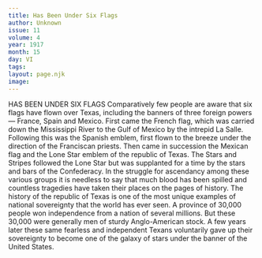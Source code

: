 ```yaml
---
title: Has Been Under Six Flags
author: Unknown
issue: 11
volume: 4
year: 1917
month: 15
day: VI
tags:
layout: page.njk
image:
---
```

HAS BEEN UNDER SIX FLAGS    Comparatively few people are aware that six flags have flown over Texas, including the banners of three foreign powers — France, Spain and Mexico. First came the French flag, which was carried down the Mississippi River to the Gulf of Mexico by the intrepid La Salle. Following this was the Spanish emblem, first flown to the breeze under the direction of the Franciscan priests. Then came in succession the Mexican flag and the Lone Star emblem of the republic of Texas.       The Stars and Stripes followed the Lone Star but was supplanted for a time by the stars and bars of the Confederacy.       In the struggle for ascendancy among these various groups it is needless to say that much blood has been spilled and countless tragedies have taken their places on the pages of history.       The history of the republic of Texas is one of the most unique examples of national sovereignty that the world has ever seen.       A province of 30,000 people won independence from a nation of several millions. But these 30,000 were generally men of sturdy Anglo-American stock.       A few years later these same fearless and independent Texans voluntarily gave up their sovereignty to become one of the galaxy of stars under the banner of the United States. 


